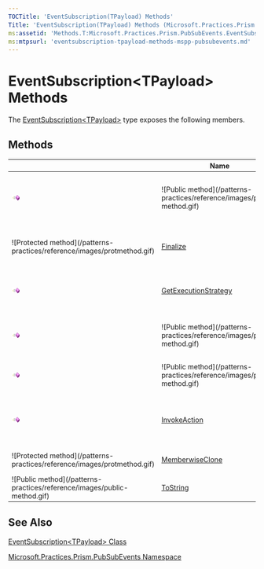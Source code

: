 ```yaml
---
TOCTitle: 'EventSubscription(TPayload) Methods'
Title: 'EventSubscription(TPayload) Methods (Microsoft.Practices.Prism.PubSubEvents)'
ms:assetid: 'Methods.T:Microsoft.Practices.Prism.PubSubEvents.EventSubscription\`1'
ms:mtpsurl: 'eventsubscription-tpayload-methods-mspp-pubsubevents.md'
---
```



# EventSubscription&lt;TPayload&gt; Methods

The [EventSubscription&lt;TPayload&gt;](https://review.docs.microsoft.com/patterns-practices/reference/eventsubscription-tpayload-class-mspp-pubsubevents
) type exposes the following members.

## Methods

<table>
<thead>
<tr class="header">
<th> </th>
<th>Name</th>
<th>Description</th>
</tr>
</thead>
<tbody>
<tr class="odd">

<td><img src="images/public-method.gif" title="Public method" /></td>

<td>![Public method](/patterns-practices/reference/images/public-method.gif)</td>

<td><a href="http://msdn.microsoft.com/en-us/library/bsc2ak47">Equals</a></td>
<td><div class="summary">
Determines whether the specified <a href="http://msdn.microsoft.com/en-us/library/e5kfa45b">Object</a> is equal to the current <a href="http://msdn.microsoft.com/en-us/library/e5kfa45b">Object</a>.
</div>
(Inherited from <a href="http://msdn.microsoft.com/en-us/library/e5kfa45b">Object</a>.)</td>
</tr>
<tr class="even">

<td>![Protected method](/patterns-practices/reference/images/protmethod.gif)</td>

<td><a href="http://msdn.microsoft.com/en-us/library/4k87zsw7">Finalize</a></td>
<td><div class="summary">
Allows an object to try to free resources and perform other cleanup operations before it is reclaimed by garbage collection.
</div>
(Inherited from <a href="http://msdn.microsoft.com/en-us/library/e5kfa45b">Object</a>.)</td>
</tr>
<tr class="odd">
<td><img src="images/public-method.gif" title="Public method" /></td>
<td><a href="/patterns-practices/reference/eventsubscription-tpayload-getexecutionstrategy-method-mspp-pubsubevents
">GetExecutionStrategy</a></td>


<td>![Public method](/patterns-practices/reference/images/public-method.gif)</td>
<td><a href="/patterns-practices/reference/mspp-mvvm-namespace.eventsubscription%601.getexecutionstrategy">GetExecutionStrategy</a></td>

<td><div class="summary">
Gets the execution strategy to publish this event.
</div></td>
</tr>
<tr class="even">

<td><img src="images/public-method.gif" title="Public method" /></td>

<td>![Public method](/patterns-practices/reference/images/public-method.gif)</td>

<td><a href="http://msdn.microsoft.com/en-us/library/zdee4b3y">GetHashCode</a></td>
<td><div class="summary">
Serves as a hash function for a particular type.
</div>
(Inherited from <a href="http://msdn.microsoft.com/en-us/library/e5kfa45b">Object</a>.)</td>
</tr>
<tr class="odd">

<td><img src="images/public-method.gif" title="Public method" /></td>

<td>![Public method](/patterns-practices/reference/images/public-method.gif)</td>

<td><a href="http://msdn.microsoft.com/en-us/library/dfwy45w9">GetType</a></td>
<td><div class="summary">
Gets the <a href="http://msdn.microsoft.com/en-us/library/42892f65">Type</a> of the current instance.
</div>
(Inherited from <a href="http://msdn.microsoft.com/en-us/library/e5kfa45b">Object</a>.)</td>
</tr>
<tr class="even">
<td><img src="images/public-method.gif" title="Public method" /></td>
<td><a href="/patterns-practices/reference/eventsubscription-tpayload-invokeaction-method-mspp-pubsubevents
">InvokeAction</a></td>


<td>![Public method](/patterns-practices/reference/images/public-method.gif)</td>
<td><a href="/patterns-practices/reference/mspp-mvvm-namespace.eventsubscription%601.invokeaction(system.action%7b%600%7d%2c%600)">InvokeAction</a></td>

<td><div class="summary">
Invokes the specified <a href="http://msdn.microsoft.com/en-us/library/018hxwa8">Action&lt;T&gt;</a> synchronously when not overridden.
</div></td>
</tr>
<tr class="odd">

<td>![Protected method](/patterns-practices/reference/images/protmethod.gif)</td>

<td><a href="http://msdn.microsoft.com/en-us/library/57ctke0a">MemberwiseClone</a></td>
<td><div class="summary">
Creates a shallow copy of the current <a href="http://msdn.microsoft.com/en-us/library/e5kfa45b">Object</a>.
</div>
(Inherited from <a href="http://msdn.microsoft.com/en-us/library/e5kfa45b">Object</a>.)</td>
</tr>
<tr class="even">

<td>![Public method](/patterns-practices/reference/images/public-method.gif)</td>

<td><a href="http://msdn.microsoft.com/en-us/library/7bxwbwt2">ToString</a></td>
<td><div class="summary">
Returns a string that represents the current object.
</div>
(Inherited from <a href="http://msdn.microsoft.com/en-us/library/e5kfa45b">Object</a>.)</td>
</tr>
</tbody>
</table>

## See Also

[EventSubscription&lt;TPayload&gt; Class](/patterns-practices/reference/eventsubscription-tpayload-class-mspp-pubsubevents)

[Microsoft.Practices.Prism.PubSubEvents Namespace](/patterns-practices/reference/mspp-pubsubevents-namespace)
